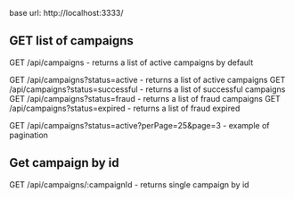 base url: http://localhost:3333/

## GET list of campaigns
GET /api/campaigns - returns a list of active campaigns by default

GET /api/campaigns?status=active - returns a list of active campaigns
GET /api/campaigns?status=successful - returns a list of successful campaigns
GET /api/campaigns?status=fraud - returns a list of fraud campaigns
GET /api/campaigns?status=expired - returns a list of fraud expired

GET /api/campaigns?status=active?perPage=25&page=3 - example of pagination

## Get campaign by id
GET /api/campaigns/:campaignId - returns single campaign by id